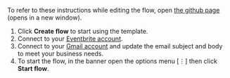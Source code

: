 To refer to these instructions while editing the flow, open [the github page](https://github.com/ot4i/app-connect-templates/blob/master/resources/markdown/Send%20Gmail%20message%20when%20a%20new%20event%20is%20added%20in%20Eventbrite_instructions.md) (opens in a new window).

1. Click **Create flow** to start using the template.
1. Connect to your [Eventbrite account](http://ibm.biz/aceventbrite).
1. Connect to your [Gmail account](http://ibm.biz/acgmail) and update the email subject and body to meet your business needs.
1. To start the flow, in the banner open the options menu [&#8942;] then click **Start flow**.
